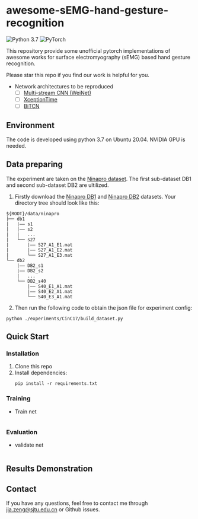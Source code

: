 # awesome-sEMG-hand-gesture-recognition
![Python 3.7](https://img.shields.io/badge/python-3.7-green.svg?style=plastic)
![PyTorch](https://img.shields.io/badge/PyTorch%20-%23EE4C2C.svg?style=plastic)

This repository provide some unofficial pytorch implementations of awesome works for surface electromyography (sEMG) based hand gesture recognition.

Please star this repo if you find our work is helpful for you.

* Network architectures to be reproduced
  * [ ] [Multi-stream CNN (WeiNet)](https://www.sciencedirect.com/science/article/abs/pii/S0167865517304439)
  * [ ] [XceptionTime](https://arxiv.org/abs/1911.03803)
  * [ ] [BiTCN](https://link.springer.com/chapter/10.1007/978-981-33-4932-2_30)

## Environment
The code is developed using python 3.7 on Ubuntu 20.04. NVIDIA GPU is needed.

## Data preparing
The experiment are taken on the [Ninapro dataset](http://ninaweb.hevs.ch/). The first sub-dataset DB1 and second sub-dataset DB2 are ultilized. 
1. Firstly download the [Ninapro DB1](http://ninaweb.hevs.ch/data1) and [Ninapro DB2](http://ninaweb.hevs.ch/data2) datasets.
Your directory tree should look like this: 

```
${ROOT}/data/ninapro
├── db1
|   |—— s1
|   |—— s2
|   |   ...
|   └── s27
|       |—— S27_A1_E1.mat
|       |—— S27_A1_E2.mat
|       └── S27_A1_E3.mat
└── db2
    |—— DB2_s1
    |—— DB2_s2
    |   ...
    └── DB2_s40
        |—— S40_E1_A1.mat
        |—— S40_E2_A1.mat
        └── S40_E3_A1.mat
```

2. Then run the following code to obtain the json file for experiment config:
```
python ./experiments/CinC17/build_dataset.py
```

## Quick Start
### Installation
1. Clone this repo
2. Install dependencies:
   ```
   pip install -r requirements.txt
   ```
### Training
* Train net
  ```
  
  ```
### Evaluation
* validate net
  ```
  
  ```

## Results Demonstration

## Contact
If you have any questions, feel free to contact me through jia.zeng@sjtu.edu.cn or Github issues.